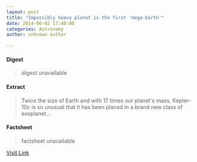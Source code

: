 ```yaml
---
layout: post
title: "Impossibly heavy planet is the first 'mega-Earth'"
date: 2014-06-02 17:40:00
categories: Astronomy
author: unknown author

---
```



#### Digest
>digest unavailable

#### Extract
>Twice the size of Earth and with 17 times our planet's mass, Kepler-10c is so unusual that it has been placed in a brand new class of exoplanet...

#### Factsheet
>factsheet unavailable

[Visit Link](http://feeds.newscientist.com/c/749/f/10898/s/3b158611/sc/32/l/0L0Snewscientist0N0Carticle0Cdn256630Eimpossibly0Eheavy0Eplanet0Eis0Ethe0Efirst0Emegaearth0Bhtml0Dcmpid0FRSS0QNSNS0Q20A120EGLOBAL0Qspace/story01.htm)


